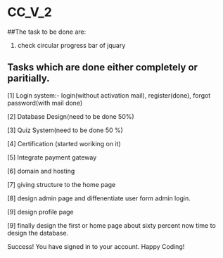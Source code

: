 # CC_V_2

##The task to be done are:
1. check circular progress bar of jquary

## Tasks which are done either completely or paritially.

[1]  Login system:- login(without activation mail),
register(done), forgot password(with mail done)

[2] Database Design(need to be done 50%)

[3] Quiz System(need to be done 50 %)

[4] Certification (started woriking on it)

[5] Integrate payment gateway

[6] domain and hosting

[7] giving structure to the home page

[8] design admin page and diffenentiate user form admin login.

[9] design profile page

[9] finally design the first or home page about sixty percent now time to design the database.



Success! You have signed in to your account. Happy Coding!

